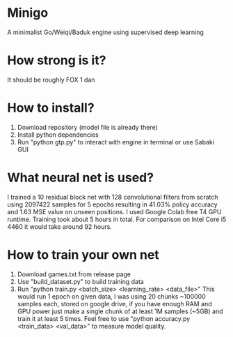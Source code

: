# Minigo
A minimalist Go/Weiqi/Baduk engine using supervised deep learning

# How strong is it?
It should be roughly FOX 1 dan

# How to install?
1. Download repository (model file is already there)
2. Install python dependencies
3. Run "python gtp.py" to interact with engine in terminal or use Sabaki GUI

# What neural net is used?
I trained a 10 residual block net with 128 convolutional filters from scratch 
using 2097422 samples for 5 epochs resulting in 41.03% policy
accuracy and 1.63 MSE value on unseen positions. I used Google Colab
free T4 GPU runtime. Training took about 5 hours in total. For comparison
on Intel Core i5 4460 it would take around 92 hours.

# How to train your own net
1. Download games.txt from release page
2. Use "build_dataset.py" to build training data
3. Run "python train.py <device> <batch_size> <learning_rate> <data_file>"
This would run 1 epoch on given data, I was using 20 chunks ~100000 samples
each, stored on google drive, if you have enough RAM and GPU power just make
a single chunk of at least 1M samples (~5GB) and train it at least 5 times.
Feel free to use "python accuracy.py <model> <train_data> <val_data>" to measure
model quality.
